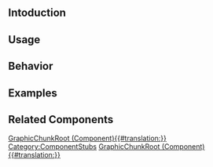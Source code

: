 <languages></languages> <translate>

## Intoduction

## Usage

## Behavior

## Examples

## Related Components

</translate>

[GraphicChunkRoot
(Component){{#translation:}}](Category:Components{{#translation:}} "wikilink")
[Category:ComponentStubs](Category:ComponentStubs "wikilink")
[GraphicChunkRoot
(Component){{#translation:}}](Category:Components:UIX:Layout{{#translation:}} "wikilink")